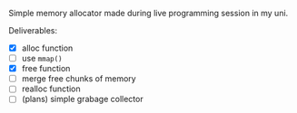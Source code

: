 Simple memory allocator made during live programming session in my uni.

Deliverables:
- [x] alloc function
 - [ ] use `mmap()`
- [x] free function
- [ ] merge free chunks of memory
- [ ] realloc function
- [ ] (plans) simple grabage collector
